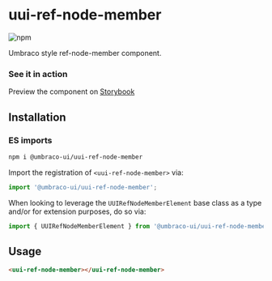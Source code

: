 # uui-ref-node-member

![npm](https://img.shields.io/npm/v/@umbraco-ui/uui-ref-node-member?logoColor=%231B264F)

Umbraco style ref-node-member component.

### See it in action

Preview the component on [Storybook](https://uui.umbraco.com/?path=/story/uui-ref-node-member)

## Installation

### ES imports

```zsh
npm i @umbraco-ui/uui-ref-node-member
```

Import the registration of `<uui-ref-node-member>` via:

```javascript
import '@umbraco-ui/uui-ref-node-member';
```

When looking to leverage the `UUIRefNodeMemberElement` base class as a type and/or for extension purposes, do so via:

```javascript
import { UUIRefNodeMemberElement } from '@umbraco-ui/uui-ref-node-member';
```

## Usage

```html
<uui-ref-node-member></uui-ref-node-member>
```
